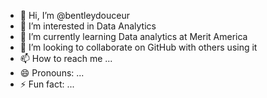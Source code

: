 - 👋 Hi, I’m @bentleydouceur
- 👀 I’m interested in Data Analytics
- 🌱 I’m currently learning Data analytics at Merit America
- 💞️ I’m looking to collaborate on GitHub with others using it
- 📫 How to reach me ...
- 😄 Pronouns: ...
- ⚡ Fun fact: ...

<!---
bentleydouceur/bentleydouceur is a ✨ special ✨ repository because its `README.md` (this file) appears on your GitHub profile.
You can click the Preview link to take a look at your changes.
--->
